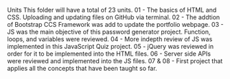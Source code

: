 Units
This folder will have a total of 23 units.
01 - The basics of HTML and CSS. Uploading and updating files on GitHub via terminal.
02 - The addtion of Bootstrap CCS Framework was add to update the portfolio webpage.
03 - JS was the main objective of this password generator project. Function, loops, and variables were reviewed.
04 - More indepth review of JS was implemented in this JavaScript Quiz project.
05 - jQuery was reviewed in order for it to be implemented into the HTML files.
06 - Server side APIs were reviewed and implemented into the JS files.
07 & 08 - First project that applies all the concepts that have been taught so far.